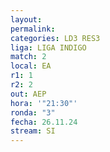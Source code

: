 ```yaml
---
layout: 
permalink: 
categories: LD3 RES3
liga: LIGA INDIGO
match: 2
local: EA
r1: 1
r2: 2
out: AEP
hora: '"21:30"'
ronda: "3"
fecha: 26.11.24
stream: SI
---
```

